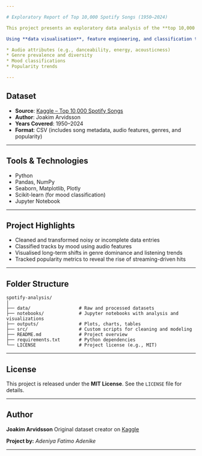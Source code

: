 ```yaml
---

# Exploratory Report of Top 10,000 Spotify Songs (1950–2024)

This project presents an exploratory data analysis of the **top 10,000 Spotify tracks from 1950 to 2024**, highlighting how popular music has evolved over the decades.

Using **data visualisation**, feature engineering, and classification techniques, the analysis explores:

* Audio attributes (e.g., danceability, energy, acousticness)
* Genre prevalence and diversity
* Mood classifications
* Popularity trends

---
```


## Dataset

* **Source**: [Kaggle – Top 10,000 Spotify Songs](https://www.kaggle.com/datasets/joebeachcapital/top-10000-spotify-songs-1960-now?resource=download)
* **Author**: Joakim Arvidsson
* **Years Covered**: 1950–2024
* **Format**: CSV (includes song metadata, audio features, genres, and popularity)

---

## Tools & Technologies

* Python
* Pandas, NumPy
* Seaborn, Matplotlib, Plotly
* Scikit-learn (for mood classification)
* Jupyter Notebook

---

## Project Highlights

* Cleaned and transformed noisy or incomplete data entries
* Classified tracks by mood using audio features
* Visualised long-term shifts in genre dominance and listening trends
* Tracked popularity metrics to reveal the rise of streaming-driven hits

---

## Folder Structure 

```
spotify-analysis/
│
├── data/                  # Raw and processed datasets
├── notebooks/             # Jupyter notebooks with analysis and visualizations
├── outputs/               # Plots, charts, tables
├── src/                   # Custom scripts for cleaning and modeling
├── README.md              # Project overview
├── requirements.txt       # Python dependencies
└── LICENSE                # Project license (e.g., MIT)
```

---

## License

This project is released under the **MIT License**. See the `LICENSE` file for details.

---

## Author

**Joakim Arvidsson**
Original dataset creator on [Kaggle](https://www.kaggle.com/joebeachcapital)

**Project by:** *Adeniya Fatimo Adenike*

---
